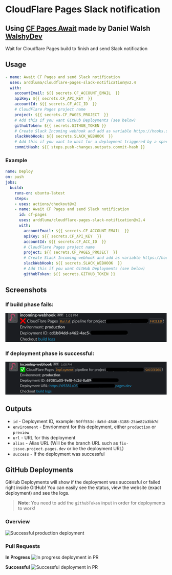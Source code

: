 # CloudFlare Pages Slack notification
## Using [CF Pages Await](https://github.com/WalshyDev/cf-pages-await) made by Daniel Walsh [WalshyDev](https://github.com/WalshyDev)

Wait for Cloudflare Pages build to finish and send Slack notification

## Usage
```yml
- name: Await CF Pages and send Slack notification
  uses: arddluma/cloudflare-pages-slack-notification@v2.4
  with:
    accountEmail: ${{ secrets.CF_ACCOUNT_EMAIL  }}
    apiKey: ${{ secrets.CF_API_KEY  }}
    accountId: ${{ secrets.CF_ACC_ID  }}
    # CloudFlare Pages project name
    project: ${{ secrets.CF_PAGES_PROJECT  }}
    # Add this if you want GitHub Deployments (see below)
    githubToken: ${{ secrets.GITHUB_TOKEN }}
    # Create Slack Incoming webhook and add as variable https://hooks.slack.com/...
    slackWebHook: ${{ secrets.SLACK_WEBHOOK  }}
    # Add this if you want to wait for a deployment triggered by a specfied commit
    commitHash: ${{ steps.push-changes.outputs.commit-hash }}
```

### Example
```yml
name: Deploy
on: push
jobs:
  build:
    runs-on: ubuntu-latest
    steps:
    - uses: actions/checkout@v2
    - name: Await CF Pages and send Slack notification
      id: cf-pages
      uses: arddluma/cloudflare-pages-slack-notification@v2.4
      with:
        accountEmail: ${{ secrets.CF_ACCOUNT_EMAIL  }}
        apiKey: ${{ secrets.CF_API_KEY  }}
        accountId: ${{ secrets.CF_ACC_ID  }}
        # CloudFlare Pages project name
        project: ${{ secrets.CF_PAGES_PROJECT  }}
        # Create Slack Incoming webhook and add as variable https://hooks.slack.com/...
        slackWebHook: ${{ secrets.SLACK_WEBHOOK  }}
        # Add this if you want GitHub Deployments (see below)
        githubToken: ${{ secrets.GITHUB_TOKEN }}
```

## Screenshots

### If build phase fails:

  ![Build Fails](.github/images/build-failed.png)

### If deployment phase is successful:

  ![Deployment Successful](.github/images/deployment-succeeded.png)

## Outputs
* `id`          - Deployment ID, example: `50ff553c-da5d-4846-8188-25ae82a3bb7d`
* `environment` - Envrionment for this deployment, either `production` or `preview`
* `url`         - URL for this deployment
* `alias`       - Alias URL (Will be the branch URL such as `fix-issue.project.pages.dev` or be the deployment URL)
* `success`     - If the deployment was successful

## GitHub Deployments
GitHub Deployments will show if the deployment was successful or failed right inside GitHub! You can easily see the status, view the website (exact deployment) and see the logs.

> **Note**: You need to add the `githubToken` input in order for deployments to work!

### Overview
![Successful production deployment](https://user-images.githubusercontent.com/8492901/149387681-25ec860d-0c8e-4075-8ab0-4d289b86127b.png)

### Pull Requests
**In Progress**
![In progress deployment in PR](https://user-images.githubusercontent.com/8492901/149388796-6bbd4ae9-b7b3-4d06-80c5-c18b3737f51f.png)

**Successful**
![Successful deployment in PR](https://user-images.githubusercontent.com/8492901/149388892-14a7ea25-6865-4d52-b403-30e8cec449d2.png)
